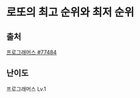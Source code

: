 # 로또의 최고 순위와 최저 순위

## 출처

[프로그래머스 #77484](https://programmers.co.kr/learn/courses/30/lessons/77484)

## 난이도
프로그래머스 Lv.1